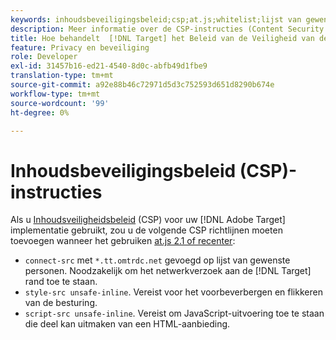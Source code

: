 ```yaml
---
keywords: inhoudsbeveiligingsbeleid;csp;at.js;whitelist;lijst van gewenste personen;flicker;pre-hide;pre-hide;prehide
description: Meer informatie over de CSP-instructies (Content Security Policy) die u moet toevoegen wanneer u Adobe Target gebruikt.
title: Hoe behandelt  [!DNL Target] het Beleid van de Veiligheid van de Inhoud (CSP)?
feature: Privacy en beveiliging
role: Developer
exl-id: 31457b16-ed21-4540-8d0c-abfb49d1fbe9
translation-type: tm+mt
source-git-commit: a92e88b46c72971d5d3c752593d651d8290b674e
workflow-type: tm+mt
source-wordcount: '99'
ht-degree: 0%

---
```


# Inhoudsbeveiligingsbeleid (CSP)-instructies

Als u [Inhoudsveiligheidsbeleid](https://en.wikipedia.org/wiki/Content_Security_Policy) (CSP) voor uw [!DNL Adobe Target] implementatie gebruikt, zou u de volgende CSP richtlijnen moeten toevoegen wanneer het gebruiken [at.js 2.1 of recenter](/help/c-implementing-target/c-implementing-target-for-client-side-web/target-atjs-versions.md):

* `connect-src` met  `*.tt.omtrdc.net` gevoegd op lijst van gewenste personen. Noodzakelijk om het netwerkverzoek aan de [!DNL Target] rand toe te staan.
* `style-src unsafe-inline`. Vereist voor het voorbeverbergen en flikkeren van de besturing.
* `script-src unsafe-inline`.  Vereist om JavaScript-uitvoering toe te staan die deel kan uitmaken van een HTML-aanbieding.
